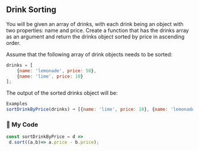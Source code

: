 ## Drink Sorting

You will be given an array of drinks, with each drink being an object with two properties: name and price. Create a function that has the drinks array as an argument and return the drinks object sorted by price in ascending order.

Assume that the following array of drink objects needs to be sorted:
```js
drinks = [
    {name: 'lemonade', price: 50},
    {name: 'lime', price: 10}
];
```
The output of the sorted drinks object will be:
```js
Examples
sortDrinkByPrice(drinks) ➞ [{name: 'lime', price: 10}, {name: 'lemonade', price: 50}]
```
### :champagne: My Code
```js
const sortDrinkByPrice = d => 
 d.sort((a,b)=> a.price - b.price);
```
